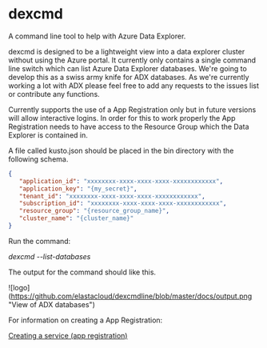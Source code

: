 # dexcmd
A command line tool to help with Azure Data Explorer. 

dexcmd is designed to be a lightweight view into a data explorer cluster without using the Azure portal. It currently only contains a single command line switch which can list Azure Data Explorer databases. We're going to develop this as a swiss army knife for ADX databases. As we're currently working a lot with ADX please feel free to add any requests to the issues list or contribute any functions.

Currently supports the use of a App Registration only but in future versions will allow interactive logins. In order for this to work properly the App Registration needs to have access to the Resource Group which the Data Explorer is contained in.

A file called kusto.json should be placed in the bin directory with the following schema.

```json
{
   "application_id": "xxxxxxxx-xxxx-xxxx-xxxx-xxxxxxxxxxxx",
   "application_key": "{my_secret}",
   "tenant_id": "xxxxxxxx-xxxx-xxxx-xxxx-xxxxxxxxxxxx",
   "subscription_id": "xxxxxxxx-xxxx-xxxx-xxxx-xxxxxxxxxxxx",
   "resource_group": "{resource_group_name}",
   "cluster_name": "{cluster_name}"
}
```

Run the command:

*dexcmd --list-databases*

The output for the command should like this.

![logo] (https://github.com/elastacloud/dexcmdline/blob/master/docs/output.png "View of ADX databases") 

For information on creating a App Registration:

[Creating a service (app registration)](https://docs.microsoft.com/en-us/azure/active-directory/develop/howto-create-service-principal-portal)


